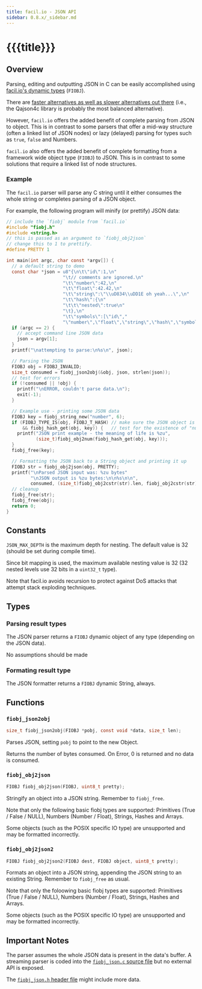 ```yaml
---
title: facil.io - JSON API
sidebar: 0.8.x/_sidebar.md
---
```

# {{{title}}}

## Overview

Parsing, editing and outputting JSON in C can be easily accomplished using [facil.io's dynamic types](fiobj.md) (`FIOBJ`).

There are [faster alternatives as well as slower alternatives out there](json_performance.html) (i.e., the Qajson4c library is probably the most balanced alternative).

However, `facil.io` offers the added benefit of complete parsing from JSON to object. This is in contrast to some parsers that offer a mid-way structure (often a linked list of JSON nodes) or lazy (delayed) parsing for types such as `true`, `false` and Numbers.

`facil.io` also offers the added benefit of complete formatting from a framework wide object type (`FIOBJ`) to JSON. This is in contrast to some solutions that require a linked list of node structures.

### Example

The `facil.io` parser will parse any C string until it either consumes the whole string or completes parsing of a JSON object.

For example, the following program will minify (or prettify) JSON data:

```c
// include the `fiobj` module from `facil.io`
#include "fiobj.h"
#include <string.h>
// this is passed as an argument to `fiobj_obj2json`
// change this to 1 to prettify.
#define PRETTY 1

int main(int argc, char const *argv[]) {
  // a default string to demo
  const char *json = u8"{\n\t\"id\":1,\n"
                     "\t// comments are ignored.\n"
                     "\t\"number\":42,\n"
                     "\t\"float\":42.42,\n"
                     "\t\"string\":\"\\uD834\\uDD1E oh yeah...\",\n"
                     "\t\"hash\":{\n"
                     "\t\t\"nested\":true\n"
                     "\t},\n"
                     "\t\"symbols\":[\"id\","
                     "\"number\",\"float\",\"string\",\"hash\",\"symbols\"]\n}";
  if (argc == 2) {
    // accept command line JSON data
    json = argv[1];
  }
  printf("\nattempting to parse:\n%s\n", json);

  // Parsing the JSON
  FIOBJ obj = FIOBJ_INVALID;
  size_t consumed = fiobj_json2obj(&obj, json, strlen(json));
  // test for errors
  if (!consumed || !obj) {
    printf("\nERROR, couldn't parse data.\n");
    exit(-1);
  }

  // Example use - printing some JSON data
  FIOBJ key = fiobj_string_new("number", 6);
  if (FIOBJ_TYPE_IS(obj, FIOBJ_T_HASH) // make sure the JSON object is a Hash
      && fiobj_hash_get(obj, key)) {   // test for the existence of "number"
    printf("JSON print example - the meaning of life is %zu",
           (size_t)fiobj_obj2num(fiobj_hash_get(obj, key)));
  }
  fiobj_free(key);

  // Formatting the JSON back to a String object and printing it up
  FIOBJ str = fiobj_obj2json(obj, PRETTY);
  printf("\nParsed JSON input was: %zu bytes"
         "\nJSON output is %zu bytes:\n\n%s\n\n",
         consumed, (size_t)fiobj_obj2cstr(str).len, fiobj_obj2cstr(str).data);
  // cleanup
  fiobj_free(str);
  fiobj_free(obj);
  return 0;
}
```

## Constants

`JSON_MAX_DEPTH` is the maximum depth for nesting. The default value is 32 (should be set during compile time).

Since bit mapping is used, the maximum available nesting value is 32 (32 nested levels use 32 bits in a `uint32_t` type).

Note that facil.io avoids recursion to protect against DoS attacks that attempt stack exploding techniques. 

## Types

### Parsing result types

The JSON parser returns a `FIOBJ` dynamic object of any type (depending on the JSON data).

No assumptions should be made 

### Formating result type

The JSON formatter returns a `FIOBJ` dynamic String, always.

## Functions

### `fiobj_json2obj`

```c
size_t fiobj_json2obj(FIOBJ *pobj, const void *data, size_t len);
```

Parses JSON, setting `pobj` to point to the new Object.

Returns the number of bytes consumed. On Error, 0 is returned and no data is consumed.
 

### `fiobj_obj2json`

```c
FIOBJ fiobj_obj2json(FIOBJ, uint8_t pretty);
```

Stringify an object into a JSON string. Remember to `fiobj_free`.

Note that only the following basic fiobj types are supported: Primitives (True / False / NULL), Numbers (Number / Float), Strings, Hashes and Arrays.
 
Some objects (such as the POSIX specific IO type) are unsupported and may be formatted incorrectly.

### `fiobj_obj2json2`

```c
FIOBJ fiobj_obj2json2(FIOBJ dest, FIOBJ object, uint8_t pretty);
```

Formats an object into a JSON string, appending the JSON string to an existing String. Remember to `fiobj_free` as usual.

Note that only the foloowing basic fiobj types are supported: Primitives (True / False / NULL), Numbers (Number / Float), Strings, Hashes and Arrays.
 
Some objects (such as the POSIX specific IO type) are unsupported and may be formatted incorrectly.
 
## Important Notes

The parser assumes the whole JSON data is present in the data's buffer. A streaming parser is coded into the [`fiobj_json.c` source file](https://github.com/boazsegev/facil.io/blob/master/lib/facil/core/types/fiobj/fiobj_json.c) but no external API is exposed.

The [`fiobj_json.h` header file](https://github.com/boazsegev/facil.io/blob/master/lib/facil/core/types/fiobj/fiobj_json.h) might include more data.
